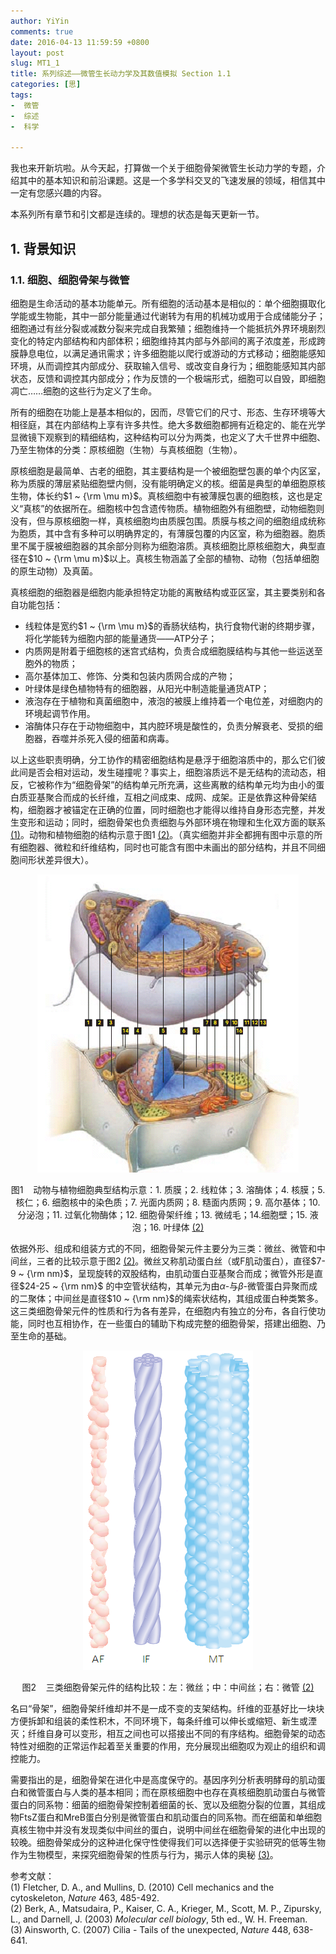 ```yaml
---
author: YiYin
comments: true
date: 2016-04-13 11:59:59 +0800
layout: post
slug: MT1_1
title: 系列综述——微管生长动力学及其数值模拟 Section 1.1
categories: [思]
tags:
-  微管
-  综述
-  科学

---
```


我也来开新坑啦。从今天起，打算做一个关于细胞骨架微管生长动力学的专题，介绍其中的基本知识和前沿课题。这是一个多学科交叉的飞速发展的领域，相信其中一定有您感兴趣的内容。

本系列所有章节和引文都是连续的。理想的状态是每天更新一节。

## 1. 背景知识

### 1.1. 细胞、细胞骨架与微管

细胞是生命活动的基本功能单元。所有细胞的活动基本是相似的：单个细胞摄取化学能或生物能，其中一部分能量通过代谢转为有用的机械功或用于合成储能分子；细胞通过有丝分裂或减数分裂来完成自我繁殖；细胞维持一个能抵抗外界环境剧烈变化的特定内部结构和内部体积；细胞维持其内部与外部间的离子浓度差，形成跨膜静息电位，以满足通讯需求；许多细胞能以爬行或游动的方式移动；细胞能感知环境，从而调控其内部成分、获取输入信号、或改变自身行为；细胞能感知其内部状态，反馈和调控其内部成分；作为反馈的一个极端形式，细胞可以自毁，即细胞凋亡……细胞的这些行为定义了生命。

所有的细胞在功能上是基本相似的，因而，尽管它们的尺寸、形态、生存环境等大相径庭，其在内部结构上享有许多共性。绝大多数细胞都拥有近稳定的、能在光学显微镜下观察到的精细结构，这种结构可以分为两类，也定义了大千世界中细胞、乃至生物体的分类：原核细胞（生物）与真核细胞（生物）。

原核细胞是最简单、古老的细胞，其主要结构是一个被细胞壁包裹的单个内区室，称为质膜的薄层紧贴细胞壁内侧，没有能明确定义的核。细菌是典型的单细胞原核生物，体长约$1 ~ {\rm \mu m}$。真核细胞中有被薄膜包裹的细胞核，这也是定义“真核”的依据所在。细胞核中包含遗传物质。植物细胞外有细胞壁，动物细胞则没有，但与原核细胞一样，真核细胞均由质膜包围。质膜与核之间的细胞组成统称为胞质，其中含有多种可以明确界定的，有薄膜包覆的内区室，称为细胞器。胞质里不属于膜被细胞器的其余部分则称为细胞溶质。真核细胞比原核细胞大，典型直径在$10 ~ {\rm \mu m}$以上。真核生物涵盖了全部的植物、动物（包括单细胞的原生动物）及真菌。

真核细胞的细胞器是细胞内能承担特定功能的离散结构或亚区室，其主要类别和各自功能包括：

- 线粒体是宽约$1 ~ {\rm \mu m}$的香肠状结构，执行食物代谢的终期步骤，将化学能转为细胞内部的能量通货——ATP分子；
- 内质网是附着于细胞核的迷宫式结构，负责合成细胞膜结构与其他一些运送至胞外的物质；
- 高尔基体加工、修饰、分类和包装内质网合成的产物；
- 叶绿体是绿色植物特有的细胞器，从阳光中制造能量通货ATP；
- 液泡存在于植物和真菌细胞中，液泡的被膜上维持着一个电位差，对细胞内的环境起调节作用。
- 溶酶体只存在于动物细胞中，其内腔环境是酸性的，负责分解衰老、受损的细胞器，吞噬并杀死入侵的细菌和病毒。

以上这些职责明确，分工协作的精密细胞结构是悬浮于细胞溶质中的，那么它们彼此间是否会相对运动，发生碰撞呢？事实上，细胞溶质远不是无结构的流动态，相反，它被称作为“细胞骨架”的结构单元所充满，这些离散的结构单元均为由小的蛋白质亚基聚合而成的长纤维，互相之间成束、成网、成架。正是依靠这种骨架结构，细胞器才被锚定在正确的位置，同时细胞也才能得以维持自身形态完整，并发生变形和运动；同时，细胞骨架也负责细胞与外部环境在物理和生化双方面的联系 <a href="#r1">(1)</a>。动物和植物细胞的结构示意于图1 <a href="#r2">(2)</a>。（真实细胞并非全都拥有图中示意的所有细胞器、微粒和纤维结构，同时也可能含有图中未画出的部分结构，并且不同细胞间形状差异很大）。

<div style="text-align:center"><img src="\public\images\microtubule\image011.png"><p>图1 &nbsp&nbsp 动物与植物细胞典型结构示意：1. 质膜；2. 线粒体；3. 溶酶体；4. 核膜；5. 核仁；6. 细胞核中的染色质；7. 光面内质网；8. 糙面内质网；9. 高尔基体；10. 分泌泡；11. 过氧化物酶体；12. 细胞骨架纤维；13. 微绒毛；14.细胞壁；15. 液泡；16. 叶绿体 <a href="#r2">(2)</a></p></div>

依据外形、组成和组装方式的不同，细胞骨架元件主要分为三类：微丝、微管和中间丝，三者的比较示意于图2 [(2)](r2)。微丝又称肌动蛋白丝（或F肌动蛋白），直径$7-9 ~ {\rm nm}$，呈现旋转的双股结构，由肌动蛋白亚基聚合而成；微管外形是直径$24-25 ~ {\rm nm}$ 的中空管状结构，其单元为由$\alpha$-与$\beta$-微管蛋白异聚而成的二聚体；中间丝是直径$10 ~ {\rm nm}$的绳索状结构，其组成蛋白种类繁多。这三类细胞骨架元件的性质和行为各有差异，在细胞内有独立的分布，各自行使功能，同时也互相协作，在一些蛋白的辅助下构成完整的细胞骨架，搭建出细胞、乃至生命的基础。

<div style="text-align:center"><img src="\public\images\microtubule\image012.png"><p>图2 &nbsp&nbsp 三类细胞骨架元件的结构比较：左：微丝；中：中间丝；右：微管 <a href="#r2">(2)</a></p></div>

名曰“骨架”，细胞骨架纤维却并不是一成不变的支架结构。纤维的亚基好比一块块方便拆卸和组装的柔性积木，不同环境下，每条纤维可以伸长或缩短、新生或湮灭；纤维自身可以变形，相互之间也可以搭接出不同的有序结构。细胞骨架的动态特性对细胞的正常运作起着至关重要的作用，充分展现出细胞叹为观止的组织和调控能力。

需要指出的是，细胞骨架在进化中是高度保守的。基因序列分析表明酵母的肌动蛋白和微管蛋白与人类的基本相同；而在原核细胞中也存在真核细胞肌动蛋白与微管蛋白的同系物：细菌的细胞骨架控制着细菌的长、宽以及细胞分裂的位置，其组成物FtsZ蛋白和MreB蛋白分别是微管蛋白和肌动蛋白的同系物。而在细菌和单细胞真核生物中并没有发现类似中间丝的蛋白，说明中间丝在细胞骨架的进化中出现的较晚。细胞骨架成分的这种进化保守性使得我们可以选择便于实验研究的低等生物作为生物模型，来探究细胞骨架的性质与行为，揭示人体的奥秘 <a href="#r3">(3)</a>。

参考文献：<br/>
<a name="r1"></a>(1) Fletcher, D. A., and Mullins, D. (2010) Cell mechanics and the cytoskeleton, *Nature* 463, 485-492.<br/>
<a name="r2"></a>(2) Berk, A., Matsudaira, P., Kaiser, C. A., Krieger, M., Scott, M. P., Zipursky, L., and Darnell, J. (2003) *Molecular cell biology*, 5th ed., W. H. Freeman.<br/>
<a name="r3"></a>(3) Ainsworth, C. (2007) Cilia - Tails of the unexpected, *Nature* 448, 638-641.<br/>
 

